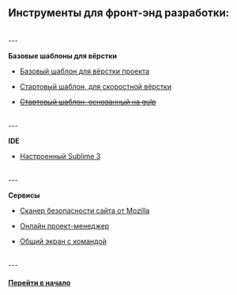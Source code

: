 ## Инструменты для фронт-энд разработки:

<br />
---


**Базовые шаблоны для вёрстки**


- [Базовый шаблон для вёрстки проекта](https://github.com/tsvetkovpro/fast-frontend-II)

- [Стартовый шаблон, для скоростной вёрстки](https://github.com/tsvetkovpro/fast-frontend)

- [~~Стартовый шаблон, основанный на gulp~~](https://github.com/tsvetkovpro/gulp)


<br />
---


**IDE**

- [Настроенный Sublime 3](https://github.com/tsvetkovpro/ide)


<br />
---


**Сервисы**


- [Сканер безопасности сайта от Mozilla](https://observatory.mozilla.org)

- [Онлайн проект-менеджер](https://waffle.io/)

- [Общий экран с командой](https://screenhero.com/)

<br />
---



#### [Перейти в начало](https://github.com/tsvetkovpro/sources)
